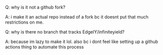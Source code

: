 Q: why is it not a github fork?

A: i make it an actual repo instead of a fork bc it doesnt put that much restrictions on me.

Q: why is there no branch that tracks EdgeIY/infiniteyield?

A: because im lazy to make it lol. also bc i dont feel like setting up a github actions thing to automate this process
